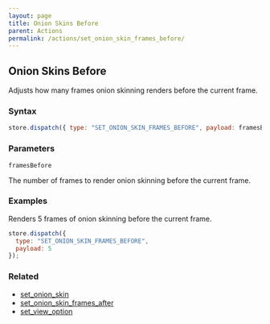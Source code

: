 ```yaml
---
layout: page
title: Onion Skins Before
parent: Actions
permalink: /actions/set_onion_skin_frames_before/
---
```


## Onion Skins Before

Adjusts how many frames onion skinning renders before the current frame.

### Syntax

```js
store.dispatch({ type: "SET_ONION_SKIN_FRAMES_BEFORE", payload: framesBefore });
```

### Parameters

`framesBefore`

The number of frames to render onion skinning before the current frame.

### Examples

Renders 5 frames of onion skinning before the current frame.

```js
store.dispatch({
  type: "SET_ONION_SKIN_FRAMES_BEFORE",
  payload: 5
});
```

### Related

- [set_onion_skin](./set_onion_skin.md)
- [set_onion_skin_frames_after](./set_onion_skin_frames_after.md)
- [set_view_option](./set_view_option.md)
